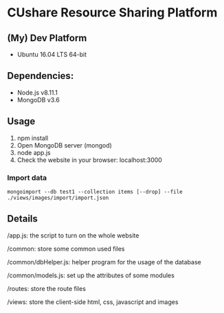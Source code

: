 # CUshare Resource Sharing Platform

## (My) Dev Platform

* Ubuntu 16.04 LTS 64-bit

## Dependencies:

* Node.js v8.11.1
* MongoDB v3.6

## Usage

1. npm install
2. Open MongoDB server (mongod)
3. node app.js
4. Check the website in your browser: localhost:3000

### Import data

```
mongoimport --db test1 --collection items [--drop] --file ./views/images/import/import.json
```

## Details

/app.js: the script to turn on the whole website

/common: store some common used files

/common/dbHelper.js: helper program for the usage of the database

/common/models.js: set up the attributes of some modules

/routes: store the route files

/views: store the client-side html, css, javascript and images
